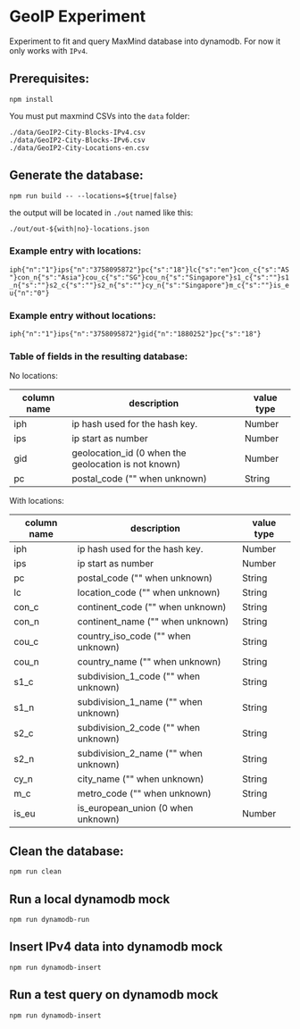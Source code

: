 # GeoIP Experiment

Experiment to fit and query MaxMind database into dynamodb. For now it only works with `IPv4`.

## Prerequisites:

```
npm install
```

You must put maxmind CSVs into the `data` folder:

```
./data/GeoIP2-City-Blocks-IPv4.csv
./data/GeoIP2-City-Blocks-IPv6.csv
./data/GeoIP2-City-Locations-en.csv
```

## Generate the database:

```
npm run build -- --locations=${true|false}
```

the output will be located in `./out` named like this:

`./out/out-${with|no}-locations.json`

### Example entry with locations:

`iph{"n":"1"}ips{"n":"3758095872"}pc{"s":"18"}lc{"s":"en"}con_c{"s":"AS"}con_n{"s":"Asia"}cou_c{"s":"SG"}cou_n{"s":"Singapore"}s1_c{"s":""}s1_n{"s":""}s2_c{"s":""}s2_n{"s":""}cy_n{"s":"Singapore"}m_c{"s":""}is_eu{"n":"0"}`

### Example entry without locations:

`iph{"n":"1"}ips{"n":"3758095872"}gid{"n":"1880252"}pc{"s":"18"}`

### Table of fields in the resulting database:

No locations:

| column name | description                                          | value type |
| ----------- | ---------------------------------------------------- | ---------- |
| iph         | ip hash used for the hash key.                       | Number     |
| ips         | ip start as number                                   | Number     |
| gid         | geolocation_id (0 when the geolocation is not known) | Number     |
| pc          | postal_code ("" when unknown)                        | String     |

With locations:

| column name | description                          | value type |
| ----------- | ------------------------------------ | ---------- |
| iph         | ip hash used for the hash key.       | Number     |
| ips         | ip start as number                   | Number     |
| pc          | postal_code ("" when unknown)        | String     |
| lc          | location_code ("" when unknown)      | String     |
| con_c       | continent_code ("" when unknown)     | String     |
| con_n       | continent_name ("" when unknown)     | String     |
| cou_c       | country_iso_code ("" when unknown)   | String     |
| cou_n       | country_name ("" when unknown)       | String     |
| s1_c        | subdivision_1_code ("" when unknown) | String     |
| s1_n        | subdivision_1_name ("" when unknown) | String     |
| s2_c        | subdivision_2_code ("" when unknown) | String     |
| s2_n        | subdivision_2_name ("" when unknown) | String     |
| cy_n        | city_name ("" when unknown)          | String     |
| m_c         | metro_code ("" when unknown)         | String     |
| is_eu       | is_european_union (0 when unknown)   | Number     |

## Clean the database:

```
npm run clean
```

## Run a local dynamodb mock

```
npm run dynamodb-run
```

## Insert IPv4 data into dynamodb mock

```
npm run dynamodb-insert
```

## Run a test query on dynamodb mock

```
npm run dynamodb-insert
```
